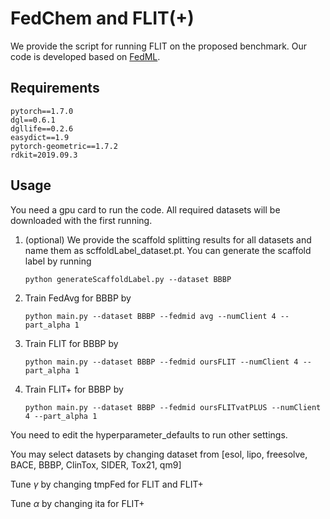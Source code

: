 # FedChem and FLIT(+)
We provide the script for running FLIT on the proposed benchmark. Our code is developed based on [FedML](https://fedml.ai/).

## Requirements
    pytorch==1.7.0
    dgl==0.6.1
    dgllife==0.2.6
    easydict==1.9
    pytorch-geometric==1.7.2
    rdkit=2019.09.3

## Usage
You need a gpu card to run the code. All required datasets will be downloaded with the first running.

1. (optional) We provide the scaffold splitting results for all datasets and name them as scffoldLabel_dataset.pt. You can generate the scaffold label by running
    ```
    python generateScaffoldLabel.py --dataset BBBP
    ``` 
2. Train FedAvg for BBBP by 
    ```
    python main.py --dataset BBBP --fedmid avg --numClient 4 --part_alpha 1
    ```
3. Train FLIT for BBBP by
    ```
    python main.py --dataset BBBP --fedmid oursFLIT --numClient 4 --part_alpha 1
    ```
4. Train FLIT+ for BBBP by 
    ```
    python main.py --dataset BBBP --fedmid oursFLITvatPLUS --numClient 4 --part_alpha 1
    ```
You need to edit the hyperparameter_defaults to run other settings.

You may select datasets by changing dataset from [esol, lipo, freesolve, BACE, BBBP, ClinTox, SIDER, Tox21, qm9]

Tune $\gamma$ by changing tmpFed for FLIT and FLIT+

Tune $\alpha$ by changing ita for FLIT+


